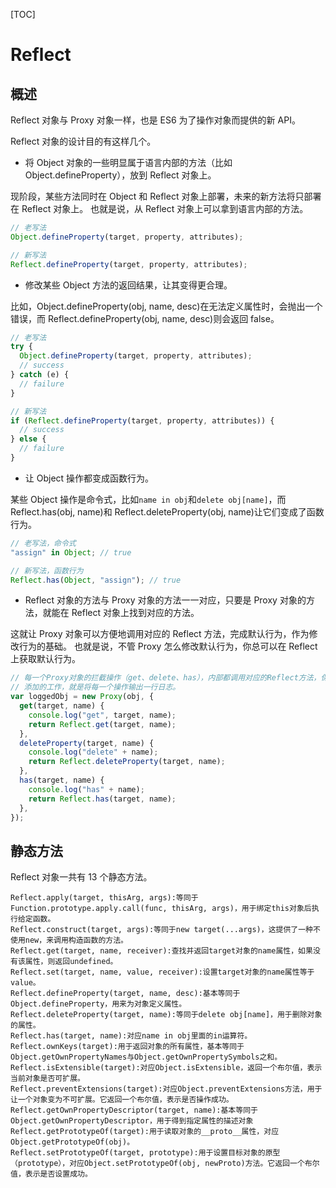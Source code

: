 [TOC]

# Reflect

## 概述

Reflect 对象与 Proxy 对象一样，也是 ES6 为了操作对象而提供的新 API。

Reflect 对象的设计目的有这样几个。

- 将 Object 对象的一些明显属于语言内部的方法（比如 Object.defineProperty），放到 Reflect 对象上。

现阶段，某些方法同时在 Object 和 Reflect 对象上部署，未来的新方法将只部署在 Reflect 对象上。
也就是说，从 Reflect 对象上可以拿到语言内部的方法。

```js
// 老写法
Object.defineProperty(target, property, attributes);

// 新写法
Reflect.defineProperty(target, property, attributes);
```

- 修改某些 Object 方法的返回结果，让其变得更合理。

比如，Object.defineProperty(obj, name, desc)在无法定义属性时，会抛出一个错误，而 Reflect.defineProperty(obj, name, desc)则会返回 false。

```js
// 老写法
try {
  Object.defineProperty(target, property, attributes);
  // success
} catch (e) {
  // failure
}

// 新写法
if (Reflect.defineProperty(target, property, attributes)) {
  // success
} else {
  // failure
}
```

- 让 Object 操作都变成函数行为。

某些 Object 操作是命令式，比如`name in obj`和`delete obj[name]`，而 Reflect.has(obj, name)和 Reflect.deleteProperty(obj, name)让它们变成了函数行为。

```js
// 老写法，命令式
"assign" in Object; // true

// 新写法，函数行为
Reflect.has(Object, "assign"); // true
```

- Reflect 对象的方法与 Proxy 对象的方法一一对应，只要是 Proxy 对象的方法，就能在 Reflect 对象上找到对应的方法。

这就让 Proxy 对象可以方便地调用对应的 Reflect 方法，完成默认行为，作为修改行为的基础。
也就是说，不管 Proxy 怎么修改默认行为，你总可以在 Reflect 上获取默认行为。

```js
// 每一个Proxy对象的拦截操作（get、delete、has），内部都调用对应的Reflect方法，保证原生行为能够正常执行。
// 添加的工作，就是将每一个操作输出一行日志。
var loggedObj = new Proxy(obj, {
  get(target, name) {
    console.log("get", target, name);
    return Reflect.get(target, name);
  },
  deleteProperty(target, name) {
    console.log("delete" + name);
    return Reflect.deleteProperty(target, name);
  },
  has(target, name) {
    console.log("has" + name);
    return Reflect.has(target, name);
  },
});
```

## 静态方法

Reflect 对象一共有 13 个静态方法。

```
Reflect.apply(target, thisArg, args):等同于Function.prototype.apply.call(func, thisArg, args)，用于绑定this对象后执行给定函数。
Reflect.construct(target, args):等同于new target(...args)，这提供了一种不使用new，来调用构造函数的方法。
Reflect.get(target, name, receiver):查找并返回target对象的name属性，如果没有该属性，则返回undefined。
Reflect.set(target, name, value, receiver):设置target对象的name属性等于value。
Reflect.defineProperty(target, name, desc):基本等同于Object.defineProperty，用来为对象定义属性。
Reflect.deleteProperty(target, name):等同于delete obj[name]，用于删除对象的属性。
Reflect.has(target, name):对应name in obj里面的in运算符。
Reflect.ownKeys(target):用于返回对象的所有属性，基本等同于Object.getOwnPropertyNames与Object.getOwnPropertySymbols之和。
Reflect.isExtensible(target):对应Object.isExtensible，返回一个布尔值，表示当前对象是否可扩展。
Reflect.preventExtensions(target):对应Object.preventExtensions方法，用于让一个对象变为不可扩展。它返回一个布尔值，表示是否操作成功。
Reflect.getOwnPropertyDescriptor(target, name):基本等同于Object.getOwnPropertyDescriptor，用于得到指定属性的描述对象
Reflect.getPrototypeOf(target):用于读取对象的__proto__属性，对应Object.getPrototypeOf(obj)。
Reflect.setPrototypeOf(target, prototype):用于设置目标对象的原型（prototype），对应Object.setPrototypeOf(obj, newProto)方法。它返回一个布尔值，表示是否设置成功。
```
